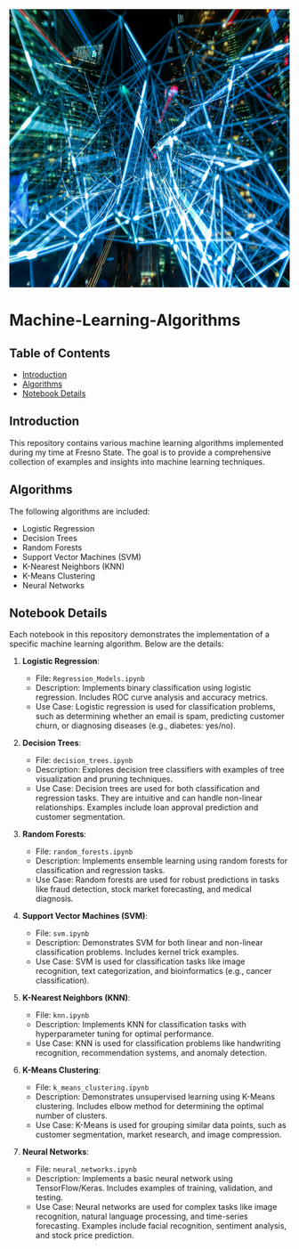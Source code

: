 <img src="https://github.com/Rodea41/Machine-Learning-Algorithms/blob/main/img.jpg" width="1000" height="500" />


# Machine-Learning-Algorithms

## Table of Contents
- [Introduction](#introduction)
- [Algorithms](#algorithms)
- [Notebook Details](#notebook-details)

## Introduction
This repository contains various machine learning algorithms implemented during my time at Fresno State. The goal is to provide a comprehensive collection of examples and insights into machine learning techniques.

## Algorithms
The following algorithms are included:
- Logistic Regression
- Decision Trees
- Random Forests
- Support Vector Machines (SVM)
- K-Nearest Neighbors (KNN)
- K-Means Clustering
- Neural Networks

## Notebook Details
Each notebook in this repository demonstrates the implementation of a specific machine learning algorithm. Below are the details:


1. **Logistic Regression**:
   - File: `Regression_Models.ipynb`
   - Description: Implements binary classification using logistic regression. Includes ROC curve analysis and accuracy metrics.
   - Use Case: Logistic regression is used for classification problems, such as determining whether an email is spam, predicting customer churn, or diagnosing diseases (e.g., diabetes: yes/no).
     
2. **Decision Trees**:
   - File: `decision_trees.ipynb`
   - Description: Explores decision tree classifiers with examples of tree visualization and pruning techniques.
   - Use Case: Decision trees are used for both classification and regression tasks. They are intuitive and can handle non-linear relationships. Examples include loan approval prediction and customer segmentation.

3. **Random Forests**:
   - File: `random_forests.ipynb`
   - Description: Implements ensemble learning using random forests for classification and regression tasks.
   - Use Case: Random forests are used for robust predictions in tasks like fraud detection, stock market forecasting, and medical diagnosis.

4. **Support Vector Machines (SVM)**:
   - File: `svm.ipynb`
   - Description: Demonstrates SVM for both linear and non-linear classification problems. Includes kernel trick examples.
   - Use Case: SVM is used for classification tasks like image recognition, text categorization, and bioinformatics (e.g., cancer classification).

5. **K-Nearest Neighbors (KNN)**:
   - File: `knn.ipynb`
   - Description: Implements KNN for classification tasks with hyperparameter tuning for optimal performance.
   - Use Case: KNN is used for classification problems like handwriting recognition, recommendation systems, and anomaly detection.

6. **K-Means Clustering**:
   - File: `k_means_clustering.ipynb`
   - Description: Demonstrates unsupervised learning using K-Means clustering. Includes elbow method for determining the optimal number of clusters.
   - Use Case: K-Means is used for grouping similar data points, such as customer segmentation, market research, and image compression.

7. **Neural Networks**:
   - File: `neural_networks.ipynb`
   - Description: Implements a basic neural network using TensorFlow/Keras. Includes examples of training, validation, and testing.
   - Use Case: Neural networks are used for complex tasks like image recognition, natural language processing, and time-series forecasting. Examples include facial recognition, sentiment analysis, and stock price prediction.
